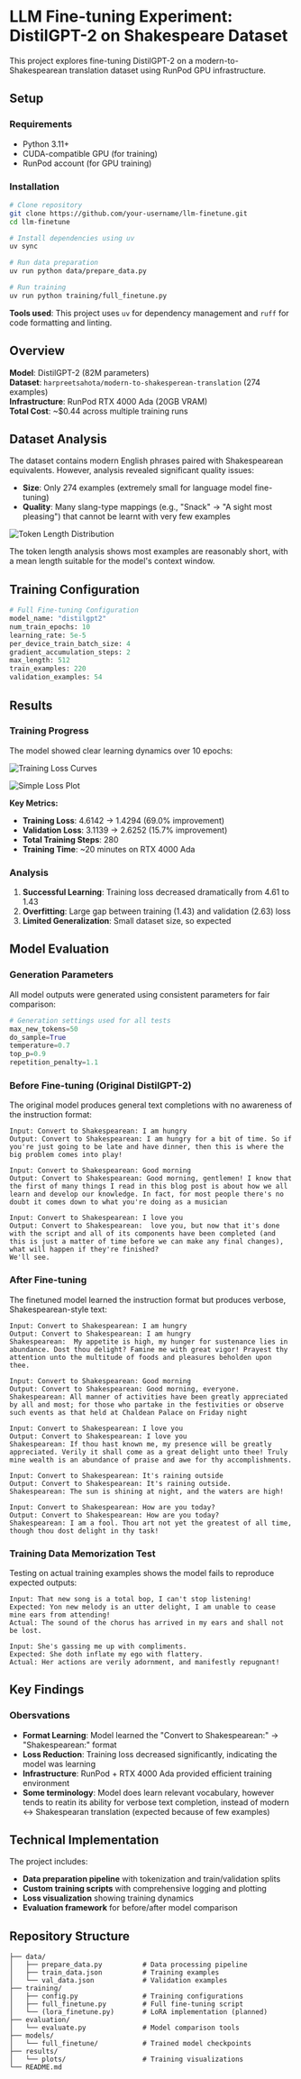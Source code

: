 # LLM Fine-tuning Experiment: DistilGPT-2 on Shakespeare Dataset

This project explores fine-tuning DistilGPT-2 on a modern-to-Shakespearean translation dataset using RunPod GPU infrastructure. 

## Setup

### Requirements
- Python 3.11+
- CUDA-compatible GPU (for training)
- RunPod account (for GPU training)

### Installation

```bash
# Clone repository
git clone https://github.com/your-username/llm-finetune.git
cd llm-finetune

# Install dependencies using uv
uv sync

# Run data preparation
uv run python data/prepare_data.py

# Run training
uv run python training/full_finetune.py

```
**Tools used**: This project uses `uv` for dependency management and `ruff` for code formatting and linting.

## Overview

**Model**: DistilGPT-2 (82M parameters)  
**Dataset**: `harpreetsahota/modern-to-shakesperean-translation` (274 examples)  
**Infrastructure**: RunPod RTX 4000 Ada (20GB VRAM)  
**Total Cost**: ~$0.44 across multiple training runs  

## Dataset Analysis

The dataset contains modern English phrases paired with Shakespearean equivalents. However, analysis revealed significant quality issues:

- **Size**: Only 274 examples (extremely small for language model fine-tuning)
- **Quality**: Many slang-type mappings (e.g., "Snack" → "A sight most pleasing") that cannot be learnt with very few examples

![Token Length Distribution](results/token_length_distribution.png)

The token length analysis shows most examples are reasonably short, with a mean length suitable for the model's context window.


## Training Configuration

```python
# Full Fine-tuning Configuration
model_name: "distilgpt2"
num_train_epochs: 10
learning_rate: 5e-5
per_device_train_batch_size: 4
gradient_accumulation_steps: 2
max_length: 512
train_examples: 220
validation_examples: 54
```

## Results

### Training Progress

The model showed clear learning dynamics over 10 epochs:

![Training Loss Curves](results/plots/full_finetune_training_curves.png)

![Simple Loss Plot](results/plots/training_loss_simple.png)

**Key Metrics:**
- **Training Loss**: 4.6142 → 1.4294 (69.0% improvement)
- **Validation Loss**: 3.1139 → 2.6252 (15.7% improvement)
- **Total Training Steps**: 280
- **Training Time**: ~20 minutes on RTX 4000 Ada

### Analysis

1. **Successful Learning**: Training loss decreased dramatically from 4.61 to 1.43
2. **Overfitting**: Large gap between training (1.43) and validation (2.63) loss
3. **Limited Generalization**: Small dataset size, so expected

## Model Evaluation

### Generation Parameters

All model outputs were generated using consistent parameters for fair comparison:

```python
# Generation settings used for all tests
max_new_tokens=50
do_sample=True
temperature=0.7
top_p=0.9
repetition_penalty=1.1
```

### Before Fine-tuning (Original DistilGPT-2)

The original model produces general text completions with no awareness of the instruction format:

```
Input: Convert to Shakespearean: I am hungry
Output: Convert to Shakespearean: I am hungry for a bit of time. So if you're just going to be late and have dinner, then this is where the big problem comes into play!

Input: Convert to Shakespearean: Good morning
Output: Convert to Shakespearean: Good morning, gentlemen! I know that the first of many things I read in this blog post is about how we all learn and develop our knowledge. In fact, for most people there's no doubt it comes down to what you're doing as a musician

Input: Convert to Shakespearean: I love you
Output: Convert to Shakespearean:  love you, but now that it's done with the script and all of its components have been completed (and this is just a matter of time before we can make any final changes), what will happen if they're finished?
We'll see.
```

### After Fine-tuning

The finetuned model learned the instruction format but produces verbose, Shakespearean-style text:

```
Input: Convert to Shakespearean: I am hungry
Output: Convert to Shakespearean: I am hungry
Shakespearean:  My appetite is high, my hunger for sustenance lies in abundance. Dost thou delight? Famine me with great vigor! Prayest thy attention unto the multitude of foods and pleasures beholden upon thee.

Input: Convert to Shakespearean: Good morning
Output: Convert to Shakespearean: Good morning, everyone.
Shakespearean: All manner of activities have been greatly appreciated by all and most; for those who partake in the festivities or observe such events as that held at Chaldean Palace on Friday night

Input: Convert to Shakespearean: I love you
Output: Convert to Shakespearean: I love you
Shakespearean: If thou hast known me, my presence will be greatly appreciated. Verily it shall come as a great delight unto thee! Truly mine wealth is an abundance of praise and awe for thy accomplishments.

Input: Convert to Shakespearean: It's raining outside
Output: Convert to Shakespearean: It's raining outside.
Shakespearean: The sun is shining at night, and the waters are high!

Input: Convert to Shakespearean: How are you today?
Output: Convert to Shakespearean: How are you today?
Shakespearean: I am a fool. Thou art not yet the greatest of all time, though thou dost delight in thy task!
```

### Training Data Memorization Test

Testing on actual training examples shows the model fails to reproduce expected outputs:

```
Input: That new song is a total bop, I can't stop listening!
Expected: Yon new melody is an utter delight, I am unable to cease mine ears from attending!
Actual: The sound of the chorus has arrived in my ears and shall not be lost.

Input: She's gassing me up with compliments.
Expected: She doth inflate my ego with flattery.
Actual: Her actions are verily adornment, and manifestly repugnant!
```

## Key Findings

### Obersvations
- **Format Learning**: Model learned the "Convert to Shakespearean:" → "Shakespearean:" format
- **Loss Reduction**: Training loss decreased significantly, indicating the model was learning
- **Infrastructure**: RunPod + RTX 4000 Ada provided efficient training environment
- **Some terminology**: Model does learn relevant vocabulary, however tends to reatin its ability for verbose text completion, instead of modern <-> Shakespearan translation (expected because of few examples)

## Technical Implementation

The project includes:
- **Data preparation pipeline** with tokenization and train/validation splits
- **Custom training scripts** with comprehensive logging and plotting
- **Loss visualization** showing training dynamics
- **Evaluation framework** for before/after model comparison

## Repository Structure

```
├── data/
│   ├── prepare_data.py          # Data processing pipeline
│   ├── train_data.json          # Training examples
│   └── val_data.json            # Validation examples
├── training/
│   ├── config.py                # Training configurations
│   ├── full_finetune.py         # Full fine-tuning script
│   └── (lora_finetune.py)       # LoRA implementation (planned)
├── evaluation/
│   └── evaluate.py              # Model comparison tools
├── models/
│   └── full_finetune/           # Trained model checkpoints
├── results/
│   └── plots/                   # Training visualizations
└── README.md
```